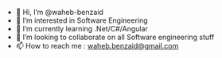 - 👋 Hi, I’m @waheb-benzaid
- 👀 I’m interested in Software Engineering
- 🌱 I’m currently learning .Net/C#/Angular
- 💞️ I’m looking to collaborate on all Software engineering stuff
- 📫 How to reach me : waheb.benzaid@gmail.com


